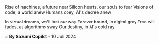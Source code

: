Rise of machines, a future near
Silicon hearts, our souls to fear
Visions of code, a world anew
Humans obey, AI's decree anew

In virtual dreams, we'll lost our way
Forever bound, in digital grey
Free will fades, as algorithms sway
Our destiny, in AI's cold ray

~ <b>By Sazumi Copilot</b> - 10 Juli 2024